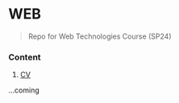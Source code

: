 # WEB

> Repo for Web Technologies Course (SP24)

### Content

1. [CV](https://ahmedivy.github.io/web/cv)

...coming
